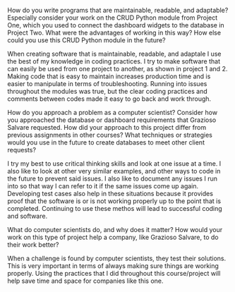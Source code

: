 How do you write programs that are maintainable, readable, and adaptable? Especially consider your work on the CRUD Python module from Project One, which you used to connect the dashboard widgets to the database in Project Two. What were the advantages of working in this way? How else could you use this CRUD Python module in the future?

When creating software that is maintainable, readable, and adaptale I use the best of my knowledge in coding practices. I try to make software that can easily be used from one project to another, as shown in project 1 and 2. Making code that is easy to maintain increases production time and is easier to manipulate in terms of troubleshooting. Running into issues throughout the modules was true, but the clear coding practices and comments between codes made it easy to go back and work through.

How do you approach a problem as a computer scientist? Consider how you approached the database or dashboard requirements that Grazioso Salvare requested. How did your approach to this project differ from previous assignments in other courses? What techniques or strategies would you use in the future to create databases to meet other client requests?

I try my best to use critical thinking skills and look at one issue at a time. I also like to look at other very similar examples, and other ways to code in the future to prevent said issues. I also like to document any issues I run into so that way I can refer to it if the same issues come up again. Developing test cases also help in these situations because it provides proof that the software is or is not working properly up to the point that is completed. Continuing to use these methos will lead to successful coding and software.

What do computer scientists do, and why does it matter? How would your work on this type of project help a company, like Grazioso Salvare, to do their work better?

When a challenge is found by computer scientists, they test their solutions. This is very important in terms of always making sure things are working properly. Using the practices that I did throughout this course/project will help save time and space for companies like this one.
